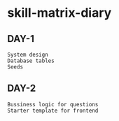 # skill-matrix-diary

## DAY-1
```
System design
Database tables
Seeds
```
## DAY-2
```
Bussiness logic for questions
Starter template for frontend
```

